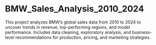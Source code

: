# BMW_Sales_Analysis_2010_2024
This project analyzes BMW’s global sales data from 2010 to 2024 to uncover trends in revenue, top-performing regions, and model performance. Includes data cleaning, exploratory analysis, and business-level recommendations for production, pricing, and marketing strategies.
